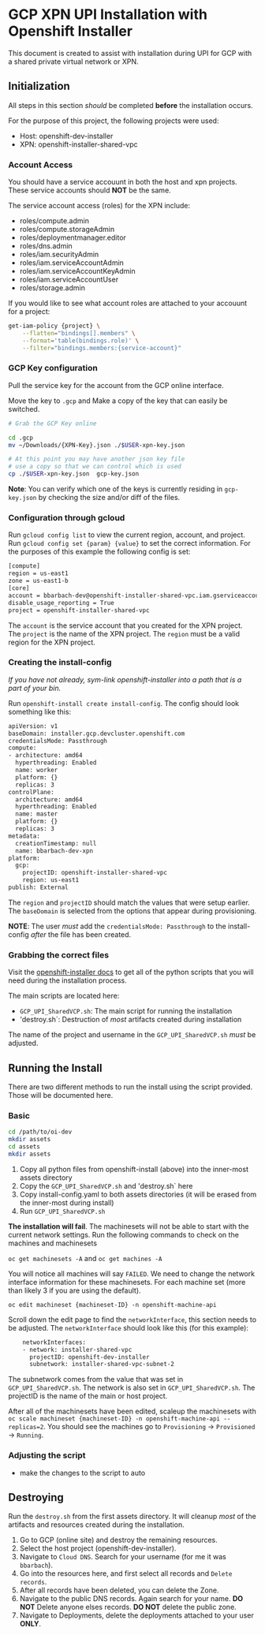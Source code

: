 # GCP XPN UPI Installation with Openshift Installer

This document is created to assist with installation during UPI for GCP with
a shared private virtual network or XPN.

## Initialization

All steps in this section _should_ be completed **before** the installation occurs.

For the purpose of this project, the following projects were used:
- Host: openshift-dev-installer
- XPN: openshift-installer-shared-vpc

### Account Access

You should have a service accouunt in both the host and xpn projects. These service accounts should **NOT** be the same.

The service account access (roles) for the XPN include:
- roles/compute.admin
- roles/compute.storageAdmin
- roles/deploymentmanager.editor
- roles/dns.admin
- roles/iam.securityAdmin
- roles/iam.serviceAccountAdmin
- roles/iam.serviceAccountKeyAdmin
- roles/iam.serviceAccountUser
- roles/storage.admin

If you would like to see what account roles are attached to your accouunt for a project:

```bash
get-iam-policy {project} \
    --flatten="bindings[].members" \
    --format='table(bindings.role)' \
    --filter="bindings.members:{service-account}"
```

### GCP Key configuration

Pull the service key for the account from the GCP online interface.

Move the key to `.gcp` and Make a copy of the key that can easily be switched.

```bash
# Grab the GCP Key online

cd .gcp
mv ~/Downloads/{XPN-Key}.json ./$USER-xpn-key.json

# At this point you may have another json key file
# use a copy so that we can control which is used
cp ./$USER-xpn-key.json  gcp-key.json
```

**Note**: You can verify which one of the keys is currently residing in `gcp-key.json` by checking the size and/or diff of the files.


### Configuration through gcloud

Run `gcloud config list` to view the current region, account, and project. Run `gcloud config set {param} {value}` to set the correct
information. For the purposes of this example the following config is set:

```bash
[compute]
region = us-east1
zone = us-east1-b
[core]
account = bbarbach-dev@openshift-installer-shared-vpc.iam.gserviceaccount.com
disable_usage_reporting = True
project = openshift-installer-shared-vpc
```

The `account` is the service account that you created for the XPN project.
The `project` is the name of the XPN project.
The `region` must be a valid region for the XPN project.

### Creating the install-config

_If you have not already, sym-link openshift-installer into a path that is a part of your bin._

Run `openshift-install create install-config`. The config should look something like this:

```bash
apiVersion: v1
baseDomain: installer.gcp.devcluster.openshift.com
credentialsMode: Passthrough
compute:
- architecture: amd64
  hyperthreading: Enabled
  name: worker
  platform: {}
  replicas: 3
controlPlane:
  architecture: amd64
  hyperthreading: Enabled
  name: master
  platform: {}
  replicas: 3
metadata:
  creationTimestamp: null
  name: bbarbach-dev-xpn
platform:
  gcp:
    projectID: openshift-installer-shared-vpc
    region: us-east1
publish: External
```

The `region` and `projectID` should match the values that were setup earlier. The `baseDomain` is selected
from the options that appear during provisioning.

**NOTE**: The user _must_ add the `credentialsMode: Passthrough` to the install-config _after_ the file has been created. 

### Grabbing the correct files

Visit the [openshift-installer docs](https://github.com/openshift/installer/tree/master/upi/gcp) to get all of the python
scripts that you will need during the installation process.

The main scripts are located here:
- `GCP_UPI_SharedVCP.sh`: The main script for running the installation
- 'destroy.sh`: Destruction of _most_ artifacts created during installation

The name of the project and username in the `GCP_UPI_SharedVCP.sh` _must_ be adjusted.

## Running the Install

There are two different methods to run the install using the script provided. Those will be documented here.

### Basic

```bash
cd /path/to/oi-dev
mkdir assets
cd assets
mkdir assets


```

1. Copy all python files from openshift-install (above) into the inner-most assets directory
2. Copy the `GCP_UPI_SharedVCP.sh` and 'destroy.sh` here
3. Copy install-config.yaml to both assets directories (it will be erased from the inner-most during install)
4. Run `GCP_UPI_SharedVCP.sh`

**The installation will fail**. The machinesets will not be able to start with the current network settings.
Run the following commands to check on the machines and machinesets

`oc get machinesets -A` and `oc get machines -A`

You will notice all machines will say `FAILED`. We need to change the network interface information for these machinesets.
For each machine set (more than likely 3 if you are using the default).

`oc edit machineset {machineset-ID} -n openshift-machine-api`

Scroll down the edit page to find the `networkInterface`, this section needs to be adjusted. The `networkInterface` should look
like this (for this example):

```bash
    networkInterfaces:
    - network: installer-shared-vpc
      projectID: openshift-dev-installer
      subnetwork: installer-shared-vpc-subnet-2
```

The subnetwork comes from the value that was set in `GCP_UPI_SharedVCP.sh`. The network is also set in `GCP_UPI_SharedVCP.sh`. The
projectID is the name of the main or host project.

After all of the  machinesets have been edited, scaleup the machinesets with `oc scale machineset {machineset-ID} -n openshift-machine-api --replicas=2`.
You should see the machines go to `Provisioning` -> `Provisioned` -> `Running`.


### Adjusting the script
- make the changes to the script to auto


## Destroying

Run the `destroy.sh` from the first assets directory. It will cleanup _most_ of the artifacts and resources
created during the installation.

1. Go to GCP (online site) and destroy the remaining resources.
2. Select the host project (openshift-dev-installer).
3. Navigate to `Cloud DNS`. Search for your username (for me it was `bbarbach`).
4. Go into the resources here, and first select all records and `Delete records`.
5. After all records have been deleted, you can delete the Zone.
6. Navigate to the public DNS records. Again search for your name. **DO NOT** Delete anyone elses records. **DO NOT** delete the public zone.
7. Navigate to Deployments, delete the deployments attached to your user **ONLY**.